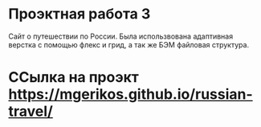 # Проэктная работа 3

Сайт о путешествии по России. Была использвована адаптивная верстка с помощью флекс и грид, а так же БЭМ файловая структура.

# ССылка на проэкт https://mgerikos.github.io/russian-travel/
